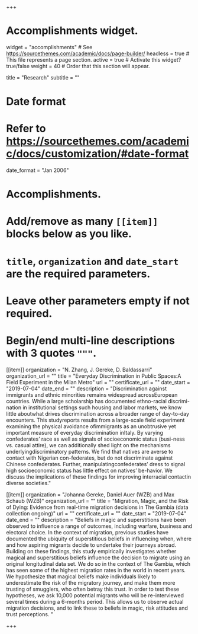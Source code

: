 +++
# Accomplishments widget.
widget = "accomplishments"  # See https://sourcethemes.com/academic/docs/page-builder/
headless = true  # This file represents a page section.
active = true  # Activate this widget? true/false
weight = 40  # Order that this section will appear.

title = "Research"
subtitle = ""

# Date format
#   Refer to https://sourcethemes.com/academic/docs/customization/#date-format
date_format = "Jan 2006"

# Accomplishments.
#   Add/remove as many `[[item]]` blocks below as you like.
#   `title`, `organization` and `date_start` are the required parameters.
#   Leave other parameters empty if not required.
#   Begin/end multi-line descriptions with 3 quotes `"""`.

[[item]]
  organization = "N. Zhang, J. Gereke, D. Baldassarri"
  organization_url = ""
  title = "Everyday Discrimination in Public Spaces:A Field Experiment in the Milan Metro"
  url = ""
  certificate_url = ""
  date_start = "2019-07-04"
  date_end = ""
  description = "Discrimination  against  immigrants  and  ethnic  minorities  remains  widespread  acrossEuropean countries.  While a large scholarship has documented ethno-racial discrimi-nation in institutional settings such housing and labor markets, we know little aboutwhat drives discrimination across a broader range of day-to-day encounters.  This studyreports results from a large-scale field experiment examining the physical avoidance ofimmigrants  as  an  unobtrusive  yet  important  measure  of  everyday  discrimination  inItaly.  By varying confederates’ race as well as signals of socioeconomic status (busi-ness vs. casual attire), we can additionally shed light on the mechanisms underlyingdiscriminatory patterns.  We find that natives are averse to contact with Nigerian con-federates, but do not discriminate against Chinese confederates.  Further, manipulatingconfederates’ dress to signal high socioeconomic status has little effect on natives’ be-havior.  We discuss the implications of these findings for improving interracial contactin diverse societies."
 
 [[item]]
  organization = "Johanna Gereke, Daniel Auer (WZB) and Max Schaub (WZB)"
  organization_url = ""
  title = "Migration, Magic, and the Risk of Dying: Evidence from real-time migration decisions in The Gambia (data collection ongoing)"
  url = ""
  certificate_url = ""
  date_start = "2019-07-04"
  date_end = ""
  description = "Beliefs in magic and superstitions have been observed to influence a range of outcomes, including warfare, business and electoral choice. In the context of migration, previous studies have documented the ubiquity of superstitious beliefs in influencing when, where and how aspiring migrants decide to undertake their journeys abroad.  Building on these findings, this study empirically investigates whether magical and superstitious beliefs influence the decision to migrate using an original longitudinal data set. We do so in the context of The Gambia, which has seen some of the highest migration rates in the world in recent years. We hypothesize that magical beliefs make individuals likely to underestimate the risk of the migratory journey, and make them more trusting of smugglers, who often betray this trust. In order to test these hypotheses, we ask 10,000 potential migrants who will be re-interviewed several times during a 6-months period. This  allows us to observe actual migration decisions, and to link these to beliefs in magic, risk attitudes and trust perceptions.   "
  
+++
